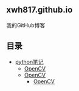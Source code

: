 ## xwh817.github.io
我的GitHub博客

## 目录
- [python笔记](./Recent/python学习.md)
  - [OpenCV](./Recent/OpenCV.md)
  - [OpenCV](./Recent/OpenCV.md)
    - [OpenCV](./Recent/OpenCV.md)
